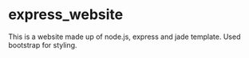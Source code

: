 # express_website

This is a website made up of node.js, express and jade template. Used bootstrap for styling.

